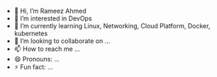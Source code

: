- 👋 Hi, I’m Rameez Ahmed
- 👀 I’m interested in DevOps
- 🌱 I’m currently learning Linux, Networking, Cloud Platform, Docker, kubernetes
- 💞️ I’m looking to collaborate on ...
- 📫 How to reach me ...
- 😄 Pronouns: ...
- ⚡ Fun fact: ...

<!---
rameezjalbani/rameezjalbani is a ✨ special ✨ repository because its `README.md` (this file) appears on your GitHub profile.
You can click the Preview link to take a look at your changes.
--->
